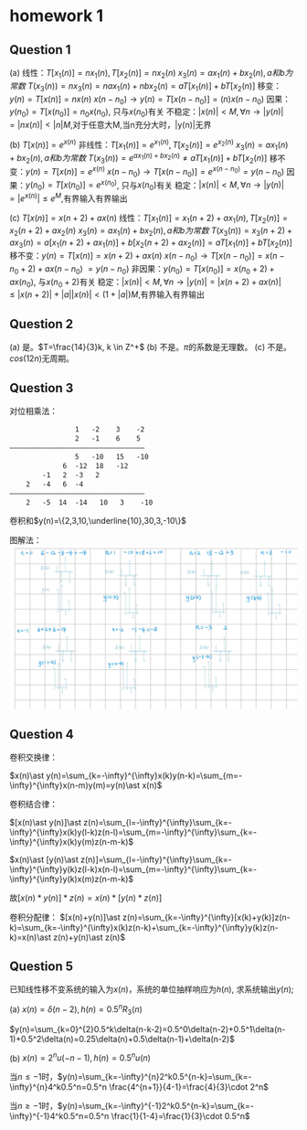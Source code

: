 # homework 1

## Question 1

(a) 线性：$T[x_1(n)]=n x_1(n), T[x_2(n)]=n x_2(n)$
$x_3(n)=ax_1(n)+bx_2(n),a和b为常数$
$T(x_3(n))=nx_3(n)=nax_1(n)+nbx_2(n)=aT[x_1(n)]+bT[x_2(n)]$
移变：$y(n)=T[x(n)]=nx(n)$
$x(n-n_0) \to y(n)=T[x(n-n_0)]=(n)x(n-n_0)$
因果：$y(n_0)=T[x(n_0)]=n_0x(n_0)$, 只与$x(n_0)$有关
不稳定：$|x(n)|<M, \forall n \to |y(n)|=|nx(n)|<|n|M$,对于任意大M,当n充分大时，|y(n)|无界

(b) $T[x(n)]=e^{x(n)}$
非线性：$T[x_1(n)]=e^{x_1(n)}, T[x_2(n)]=e^{x_2(n)}$
$x_3(n)=ax_1(n)+bx_2(n),a和b为常数$
$T(x_3(n))=e^{ax_1(n)+bx_2(n)} \neq aT[x_1(n)]+bT[x_2(n)]$
移不变：$y(n)=T[x(n)]=e^{x(n)}$
$x(n-n_0) \to T[x(n-n_0)]=e^{x(n-n_0)}=y(n-n_0)$
因果：$y(n_0)=T[x(n_0)]=e^{x(n_0)}$, 只与$x(n_0)$有关
稳定：$|x(n)|<M, \forall n \to |y(n)|=|e^{x(n)}| \leq e^M$,有界输入有界输出

(c) $T[x(n)]=x(n+2)+ax(n)$
线性：$T[x_1(n)]=x_1(n+2)+ax_1(n), T[x_2(n)]=x_2(n+2)+ax_2(n)$
$x_3(n)=ax_1(n)+bx_2(n),a和b为常数$
$T(x_3(n))=x_3(n+2)+ax_3(n)=a[x_1(n+2)+ax_1(n)]+b[x_2(n+2)+ax_2(n)]=aT[x_1(n)]+bT[x_2(n)]$
移不变：$y(n)=T[x(n)]=x(n+2)+ax(n)$
$x(n-n_0) \to T[x(n-n_0)]=x(n-n_0+2)+ax(n-n_0)$
$=y(n-n_0)$
非因果：$y(n_0)=T[x(n_0)]=x(n_0+2)+ax(n_0)$, 与$x(n_0+2)$有关
稳定：$|x(n)|<M, \forall n \to |y(n)|=|x(n+2)+ax(n)| \leq |x(n+2)|+|a||x(n)| < (1+|a|)M$,有界输入有界输出

## Question 2

(a) 是。$T=\frac{14}{3}k, k \in Z^+$
(b) 不是。$\pi$的系数是无理数。
(c) 不是。$cos(12n)$无周期。

## Question 3

对位相乘法：

                    1   -2    3    -2
                    2   -1    6    5
    —————————————————————————————————
                    5   -10   15   -10
                 6  -12  18   -12
            -1   2  -3   2
        2   -4   6  -4
    —————————————————————————————————
        2   -5  14  -14   10   3    -10

卷积和$y(n)=\{2,3,10,\underline{10},30,3,-10\}$

图解法：
![Description](pic/hw1_1.jpg)

## Question 4

卷积交换律：

$x(n)\ast y(n)=\sum_{k=-\infty}^{\infty}x(k)y(n-k)=\sum_{m=-\infty}^{\infty}x(n-m)y(m)=y(n)\ast x(n)$

卷积结合律：

$[x(n)\ast y(n)]\ast z(n)=\sum_{l=-\infty}^{\infty}\sum_{k=-\infty}^{\infty}x(k)y(l-k)z(n-l)=\sum_{m=-\infty}^{\infty}\sum_{k=-\infty}^{\infty}x(k)y(m)z(n-m-k)$

$x(n)\ast [y(n)\ast z(n)]=\sum_{l=-\infty}^{\infty}\sum_{k=-\infty}^{\infty}y(k)z(l-k)x(n-l)=\sum_{m=-\infty}^{\infty}\sum_{k=-\infty}^{\infty}y(k)x(m)z(n-m-k)$

故$[x(n)\ast y(n)]\ast z(n)=x(n)\ast [y(n)\ast z(n)]$

卷积分配律：
$[x(n)+y(n)]\ast z(n)=\sum_{k=-\infty}^{\infty}[x(k)+y(k)]z(n-k)=\sum_{k=-\infty}^{\infty}x(k)z(n-k)+\sum_{k=-\infty}^{\infty}y(k)z(n-k)=x(n)\ast z(n)+y(n)\ast z(n)$

## Question 5

已知线性移不变系统的输入为$x(n)$，系统的单位抽样响应为$h(n)$, 求系统输出$y(n)$;

(a) $x(n)=\delta(n-2),h(n)=0.5^n R_3(n)$

$y(n)=\sum_{k=0}^{2}0.5^k\delta(n-k-2)=0.5^0\delta(n-2)+0.5^1\delta(n-1)+0.5^2\delta(n)=0.25\delta(n)+0.5\delta(n-1)+\delta(n-2)$

(b) $x(n)=2^n u(-n-1),h(n)=0.5^n u(n)$

当$n \leq -1$时，$y(n)=\sum_{k=-\infty}^{n}2^k0.5^{n-k}=\sum_{k=-\infty}^{n}4^k0.5^n=0.5^n \frac{4^{n+1}}{4-1}=\frac{4}{3}\cdot 2^n$

当$n \geq -1$时，$y(n)=\sum_{k=-\infty}^{-1}2^k0.5^{n-k}=\sum_{k=-\infty}^{-1}4^k0.5^n=0.5^n \frac{1}{1-4}=\frac{1}{3}\cdot 0.5^n$